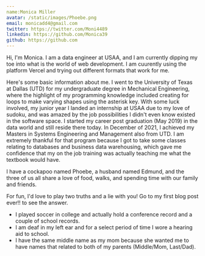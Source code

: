 ```yaml
---
name:Monica Miller
avatar: /static/images/Phoebe.png
email: monicadd4@gmail.com
twitter: https://twitter.com/Moni4489
linkedin: https://github.com/Monica39
github: https://github.com
---
```


Hi, I'm Monica. I am a data engineer at USAA, and I am currently dipping my toe into what is the world of web development.  I am cuurently using the platform Vercel and trying out different formats that work for me. 

Here's some basic information about me.  I went to the University of Texas at Dallas (UTD) for my undergraduate degree in Mechanical Engineering, where the highlight of my programming knowledge included creating for loops to make varying shapes using the asterisk key. With some luck involved, my junior year I landed an internship at USAA due to my love of sudoku, and was amazed by the job possibilities I didn't even know existed in the software space. I started my career post graduation (May 2019) in the data world and still reside there today.  In December of 2021, I achieved my Masters in Systems Engineering and Management also from UTD.  I am extremely thankful for that program because I got to take some classes relating to databases and business data warehousing, which gave me confidence that my on the job training was actually teaching me what the textbook would have.  

I have a cockapoo named Phoebe, a husband named Edmund, and the three of us all share a love of food, walks, and spending time with our family and friends.  

For fun, I'd love to play two truths and a lie with you! Go to my first blog post ever!! to see the answer. 
 - I played soccer in college and actually hold a conference record and a couple of school records.
 - I am deaf in my left ear and for a select period of time I wore a hearing aid to school. 
 - I have the same middle name as my mom because she wanted me to have names that related to both of my parents (Middle/Mom, Last/Dad).

